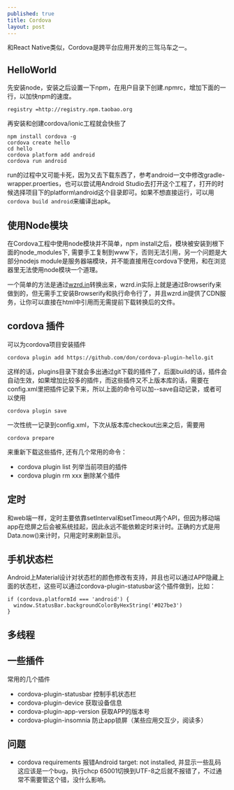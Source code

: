 ```yaml
---
published: true
title: Cordova
layout: post
---
```


和React Native类似，Cordova是跨平台应用开发的三驾马车之一。

## HelloWorld

先安装node，安装之后设置一下npm，在用户目录下创建.npmrc，增加下面的一行，以加快npm的速度。

```
registry =http://registry.npm.taobao.org
```

再安装和创建cordova/ionic工程就会快些了

```
npm install cordova -g
cordova create hello
cd hello
cordova platform add android
cordova run android
```

run的过程中又可能卡死，因为又去下载东西了，参考android一文中修改gradle-wrapper.proerties，也可以尝试用Android Studio去打开这个工程了，打开的时候选择项目下的platform\android这个目录即可。如果不想直接运行，可以用`cordova build android`来编译出apk。


## 使用Node模块

在Cordova工程中使用node模块并不简单，npm install之后，模块被安装到根下面的node\_modules下, 需要手工复制到www下，否则无法引用，另一个问题是大部分nodejs module是服务器端模块，并不能直接用在cordova下使用，和在浏览器里无法使用node模块一个道理。

一个简单的方法是通过[wzrd.in](https://wzrd.in/)转换出来，wzrd.in实际上就是通过Browserify来做到的，但无需手工安装Browserify和执行命令行了，并且wzrd.in提供了CDN服务，让你可以直接在html中引用而无需提前下载转换后的文件。


## cordova 插件
可以为cordova项目安装插件

```
cordova plugin add https://github.com/don/cordova-plugin-hello.git
```

这样的话，plugins目录下就会多出通过git下载的插件了，后面build的话，插件会自动生效，如果增加比较多的插件，而这些插件又不上版本库的话，需要在config.xml里把插件记录下来，所以上面的命令可以加--save自动记录，或者可以使用

```
cordova plugin save
```

一次性统一记录到config.xml，下次从版本库checkout出来之后，需要用

```
cordova prepare
```

来重新下载这些插件, 还有几个常用的命令：

* cordova plugin list 列举当前项目的插件
* cordova plugin rm xxx 删除某个插件

## 定时
和web端一样，定时主要依靠setInterval和setTimeout两个API，但因为移动端app在熄屏之后会被系统挂起，因此永远不能依赖定时来计时。正确的方式是用Data.now()来计时，只用定时来刷新显示。

## 手机状态栏
Android上Material设计对状态栏的颜色修改有支持，并且也可以通过APP隐藏上面的状态栏，这些可以通过cordova-plugin-statusbar这个插件做到，比如：
```
if (cordova.platformId === 'android') {
  window.StatusBar.backgroundColorByHexString('#027be3')
}
```

## 多线程


## 一些插件

常用的几个插件
* cordova-plugin-statusbar 控制手机状态栏
* cordova-plugin-device 获取设备信息
* cordova-plugin-app-version 获取APP的版本号
* cordova-plugin-insomnia 防止app锁屏（某些应用交互少，阅读多）

## 问题

* cordova requirements 报错Android target: not installed, 并显示一些乱码
这应该是一个bug，执行chcp 65001切换到UTF-8之后就不报错了，不过通常不需要管这个错，没什么影响。